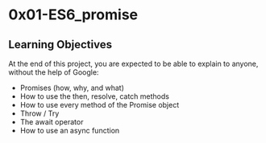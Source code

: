 # 0x01-ES6_promise
## Learning Objectives
At the end of this project, you are expected to be able to explain to anyone, without the help of Google:

* Promises (how, why, and what)
* How to use the then, resolve, catch methods
* How to use every method of the Promise object
* Throw / Try
* The await operator
* How to use an async function